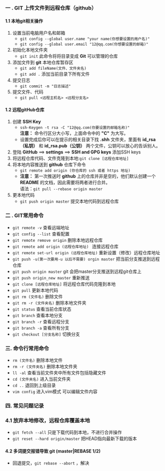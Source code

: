 ### 一 . GIT 上传文件到远程仓库（github）

#### 1.1 本地git相关操作

1. 设置当前电脑用户名和邮箱
   * `git config --global user.name "your name(你想要设置的用户名)"` 
   * `git config --global user.email "12@qq.com(你想要设置的邮箱)"` 
2. 初始化本地文件夹
   * `git init`    此命令将将目录变成 **Git** 可以管理的仓库
3. 添加文件到 **git** 本地仓库暂存区
   * `git add fileName(文件、文件夹名)` 
   * `git add .`   添加当前目录下所有文件
4. 提交日志
   * `git commit -m "日志描述"` 
5. 提交文件、代码
   * `git pull <远程主机名> <远程分支名>` 



#### 1.2 远程gitHub仓库

1. 创建 **SSH Key**  
   * `ssh-Keygen -t rsa -C "12@qq.com(你要设置的邮箱名称)"` <br>**注意：** 命令行区分大小写，上面命令中的 **"C"** 为大写。
   * 设置完成后你可以在提示的相关目录下找 **.shh** 文件夹，里面有 **id_rsa（私钥）** 和 **id_rsa.pub（公钥）** 两个文件，公钥可以放心的告诉别人。
2. 登陆 **GitHub** ==>  **settings**    ==>    **SSH and GPG keys**  添加SSH keys
3.  将远程仓库代码、文件克隆到本地:`git clone [远程仓库地址]` 
4. 将本地内容推送到 **github** 仓库下命令
   * `git remote add origin (你仓库的 ssh 或者 https 地址)`
   * **注意：** 第一次推送时 **github** 上的仓库并非是空的，他们默认创建一个 **README** 的文档，因此需要将两者进行合并。<br> 语法：`git pull --rebase origin master` 
5. 更本地代码
   * `git push origin master`  提交本地代码到远程仓库



### 二 . GIT常用命令

* `git remote -v`  查看远端地址
* `git config --list`  查看配置
* `git remote remove origin`  删除本地远程仓库
* `git remote add origin (远程仓库地址) `  连接远程仓库
* `git remote set-url origin (远程仓库地址)`  重新设置（修改）远程仓库地址
* `git push -u(第一次要用-u 以后不需要) orgin master`  把当前分支推送到远程仓库
* `git push origin master`  git 会把master分支推送到远程git仓库上
* `git push origin_new master`  重新推送
* `git clone [远程仓库地址]`  将远程仓库代码克隆到本地
* `git pull`  更新本地代码
* `git rm (文件名)`  删除文件
* `git rm -r (文件夹名)`  删除本地文件夹
* `git status`   查看当前仓库状态
* `git branch`  查看本地分支
* `git branch -r`   查看远程分支
* `git branch -a`   查看所有分支
* `git checkout [分支名称]`  切换分支



### 三. 命令行常用命令

* `rm (文件名)` 删除本地文件
* `rm -r (文件夹名)`  删除本地文件夹
* `ll -al`  查看当前文件夹中所有文件包括隐藏文件
* `cd (文件夹名)`   进入当前文件夹
* `cd ..`  退回到上级目录
* `vim config`  进入vim模式  可以编辑文件内容



### 四. 常见问题记录

### 4.1 放弃本地修改，远程仓库覆盖本地

* `git fetch --all`  只是下载代码到本地，不进行合并操作
* `git reset --hard origin/master`   把HEAD指向最新下载的版本

#### 4.2  多词提交报错导致 git (master|REBASE 1/2) 

* 回退提交，`git rebase --abort` ，解决








